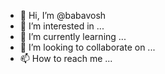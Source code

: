 - 👋 Hi, I’m @babavosh
- 👀 I’m interested in ...
- 🌱 I’m currently learning ...
- 💞️ I’m looking to collaborate on ...
- 📫 How to reach me ...

<!---
babavosh/babavosh is a ✨ special ✨ repository because its `README.md` (this file) appears on your GitHub profile.
You can click the Preview link to take a look at your changes.
--->
